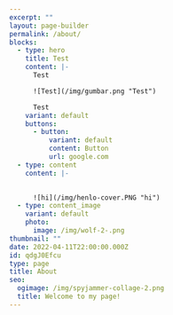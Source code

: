 ```yaml
---
excerpt: ""
layout: page-builder
permalink: /about/
blocks:
  - type: hero
    title: Test
    content: |-
      Test

      ![Test](/img/gumbar.png "Test")

      Test
    variant: default
    buttons:
      - button:
          variant: default
          content: Button
          url: google.com
  - type: content
    content: |-
      

      ![hi](/img/henlo-cover.PNG "hi")
  - type: content_image
    variant: default
    photo:
      image: /img/wolf-2-.png
thumbnail: ""
date: 2022-04-11T22:00:00.000Z
id: qdgJ0Efcu
type: page
title: About
seo:
  ogimage: /img/spyjammer-collage-2.png
  title: Welcome to my page!
---
```

